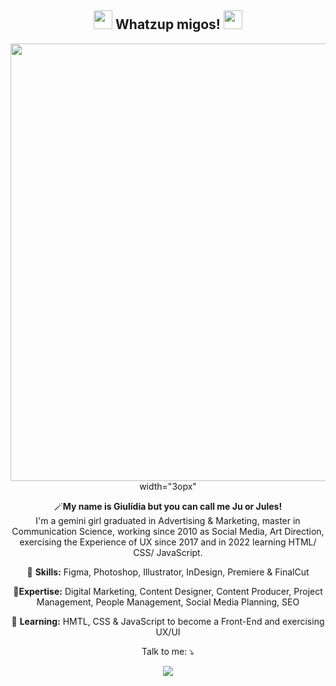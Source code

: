 
<span align="center">


## <img src="https://c.tenor.com/tcUHuyfhymAAAAAi/emoji-emojis.gif" width="30px"> Whatzup migos! <img src="https://c.tenor.com/tcUHuyfhymAAAAAi/emoji-emojis.gif" width="30px"></h2>


<div align="center">
<img src="https://user-images.githubusercontent.com/100308775/169810599-5fea08b8-53c0-4152-9298-4b75d18a0241.png" width="700px" />
width="3opx"
</div>


<p align="center">
  🪄<strong>My name is Giulídia but you can call me Ju or Jules!</strong>  <br> I'm a gemini girl graduated in Advertising & Marketing, master in Communication Science, working since 2010 as Social Media, Art Direction, exercising the Experience of UX since 2017  and in 2022 learning HTML/ CSS/ JavaScript. 

</p>

<p align="center">
  💼 <strong>Skills:</strong> Figma, Photoshop, Illustrator, InDesign, Premiere & FinalCut 
  <p align="center">
🥇<strong>Expertise:</strong> Digital Marketing, Content Designer, Content Producer, Project Management, People Management, Social Media Planning, SEO</p>
<p align="center">
  📒 <strong>Learning:</strong> HMTL, CSS & JavaScript to become a Front-End and exercising UX/UI</p>

<p align="center">
    
<p align="center">
  Talk to me: ⤵️
</p>

<p align="center"> 
  <a href="https://www.linkedin.com/in/giulidia/" alt="Linkedin">
  <img src="https://img.shields.io/badge/-Linkedin-0e76a8?style=for-the-badge&logo=Linkedin&logoColor=white&link=https://www.linkedin.com/in/keidsonroby/" /></a>
</p>  


